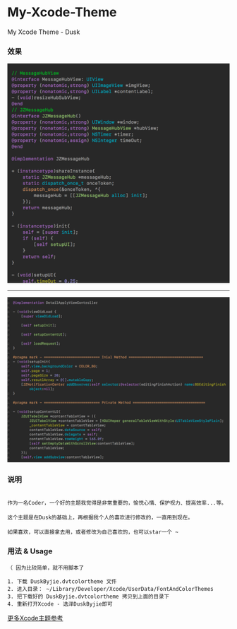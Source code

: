 # My-Xcode-Theme
My Xcode Theme  - Dusk

### 效果 

![](https://github.com/zzzzzyijie/My-Xcode-Theme/blob/master/theme1%402x.png)


---- 

![](https://github.com/zzzzzyijie/My-Xcode-Theme/blob/master/theme2%402x.png)

### 说明
```

作为一名Coder，一个好的主题我觉得是非常重要的，愉悦心情、保护视力、提高效率...等。

这个主题是在Dusk的基础上，再根据我个人的喜欢进行修改的，一直用到现在。

如果喜欢，可以直接拿去用，或者修改为自己喜欢的，也可以star一个 ~

```


### 用法 & Usage

`（ 因为比较简单，就不用脚本了`

```
1. 下载 DuskByjie.dvtcolortheme 文件
2. 进入目录： ~/Library/Developer/Xcode/UserData/FontAndColorThemes
3. 把下载好的 DuskByjie.dvtcolortheme 拷贝到上面的目录下
4. 重新打开Xcode - 选泽DuskByjie即可
```


[更多Xcode主题参考](https://github.com/hdoria/xcode-themes)


